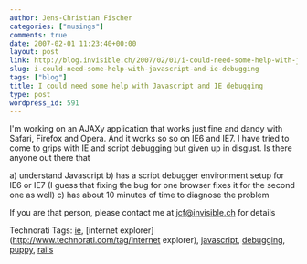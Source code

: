 ```yaml
---
author: Jens-Christian Fischer
categories: ["musings"]
comments: true
date: 2007-02-01 11:23:40+00:00
layout: post
link: http://blog.invisible.ch/2007/02/01/i-could-need-some-help-with-javascript-and-ie-debugging/
slug: i-could-need-some-help-with-javascript-and-ie-debugging
tags: ["blog"]
title: I could need some help with Javascript and IE debugging
type: post
wordpress_id: 591
---
```


I'm working on an AJAXy application that works just fine and dandy with Safari, Firefox and Opera. And it works so so on IE6 and IE7. I have tried to come to grips with IE and script debugging but given up in disgust. Is there anyone out there that

a) understand Javascript
b) has a script debugger environment setup for IE6 or IE7 (I guess that fixing the bug for one browser fixes it for the second one as well) 
c) has about 10 minutes of time to diagnose the problem

If you are that person, please contact me at [jcf@invisible.ch](mailto:jcf@invisible.ch) for details




Technorati Tags: [ie](http://www.technorati.com/tag/ie), [internet explorer](http://www.technorati.com/tag/internet explorer), [javascript](http://www.technorati.com/tag/javascript), [debugging](http://www.technorati.com/tag/debugging), [puppy](http://www.technorati.com/tag/puppy), [rails](http://www.technorati.com/tag/rails)
